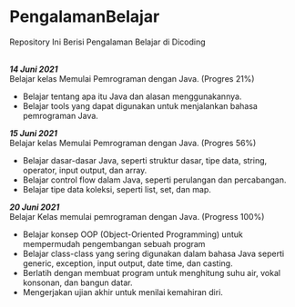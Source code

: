 # PengalamanBelajar

Repository Ini Berisi Pengalaman Belajar di Dicoding <br> <br>



___14 Juni 2021___  <br>
Belajar kelas Memulai Pemrograman dengan Java. (Progres 21%)

  * Belajar tentang apa itu Java dan alasan menggunakannya.
  * Belajar tools yang dapat digunakan untuk menjalankan bahasa pemrograman Java.


**_15 Juni 2021_**  <br>
Belajar kelas Memulai Pemrograman dengan Java. (Progres 56%)

  * Belajar dasar-dasar Java, seperti struktur dasar, tipe data, string, operator, input output, dan array.
  * Belajar control flow dalam Java, seperti perulangan dan percabangan.
  * Belajar tipe data koleksi, seperti list, set, dan map.

**_20 Juni 2021_** <br>
Belajar Kelas memulai pemrograman dengan Java. (Progress 100%)

 * Belajar konsep OOP (Object-Oriented Programming) untuk mempermudah pengembangan sebuah program
 * Belajar class-class yang sering digunakan dalam bahasa Java seperti generic, exception, input output, date time, dan casting.
 * Berlatih dengan membuat program untuk menghitung suhu air, vokal konsonan, dan bangun datar.
 * Mengerjakan ujian akhir untuk menilai kemahiran diri. 
 

